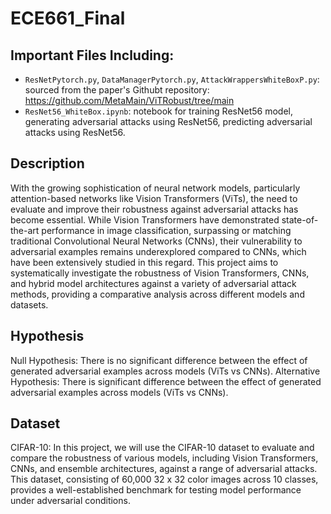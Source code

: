 # ECE661_Final

## Important Files Including:
- `ResNetPytorch.py`, `DataManagerPytorch.py`, `AttackWrappersWhiteBoxP.py`: sourced from the paper's Githubt repository: https://github.com/MetaMain/ViTRobust/tree/main
- `ResNet56_WhiteBox.ipynb`: notebook for training ResNet56 model, generating adversarial attacks using ResNet56, predicting adversarial attacks using ResNet56.
  
## Description
With the growing sophistication of neural network models, particularly attention-based networks like Vision Transformers (ViTs), the need to evaluate and improve their robustness against adversarial attacks has become essential. While Vision Transformers have demonstrated state-of-the-art performance in image classification, surpassing or matching traditional Convolutional Neural Networks (CNNs), their vulnerability to adversarial examples remains underexplored compared to CNNs, which have been extensively studied in this regard. This project aims to systematically investigate the robustness of Vision Transformers, CNNs, and hybrid model architectures against a variety of adversarial attack methods, providing a comparative analysis across different models and datasets.

## Hypothesis 
Null Hypothesis: There is no significant difference between the effect of generated adversarial examples across models (ViTs vs CNNs). 
Alternative Hypothesis: There is significant difference between the effect of generated adversarial examples across models (ViTs vs CNNs). 

## Dataset
CIFAR-10: In this project, we will use the CIFAR-10 dataset to evaluate and compare the robustness of various models, including Vision Transformers, CNNs, and ensemble architectures, against a range of adversarial attacks. This dataset, consisting of 60,000 32 x 32 color images across 10 classes, provides a well-established benchmark for testing model performance under adversarial conditions. 
